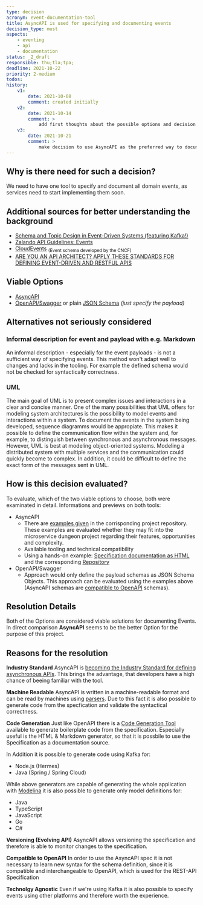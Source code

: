 ```yaml
---
type: decision
acronym: event-documentation-tool
title: AsyncAPI is used for specifying and documenting events
decision_type: must
aspects: 
    - eventing
    - api
    - documentation
status: _2_draft
responsible: thu;tla;tpa;
deadline: 2021-10-22
priority: 2-medium
todos:
history:
    v1:
        date: 2021-10-08
        comment: created initially
    v2:
        date: 2021-10-14
        comment: > 
            add first thoughts about the possible options and decision evaluation
    v3:
        date: 2021-10-21
        comment: >
            make decision to use AsyncAPI as the preferred way to document events
---
```


## Why is there need for such a decision?

We need to have one tool to specify and document all domain events, as services need to start implementing them soon. 

## Additional sources for better understanding the background

- [Schema and Topic Design in Event-Driven Systems (featuring Kafka!)](https://medium.com/flippengineering/schema-and-topic-design-in-event-driven-systems-featuring-kafka-a555ddfdb8d8)
- [Zalando API Guidelines: Events](https://opensource.zalando.com/restful-api-guidelines/#events) 
- [CloudEvents](https://cloudevents.io/) <sub>(Event schema developed by the CNCF)</sub>
- [ARE YOU AN API ARCHITECT? APPLY THESE STANDARDS FOR DEFINING EVENT-DRIVEN AND RESTFUL APIS](https://vedcraft.com/architecture/standards-for-defining-event-driven-and-restful-apis/)

## Viable Options

- [AsyncAPI](https://www.asyncapi.com/)
- [OpenAPI/Swagger](https://swagger.io/specification/) or plain [JSON Schema](https://json-schema.org/) *(just specify the payload)*

## Alternatives not seriously considered

### Informal description for event and payload with e.g. Markdown

An informal description - especially for the event payloads - is not a sufficient way of specifying events. This method won't adapt well 
to changes and lacks in the tooling. For example the defined schema would not be checked for syntactically correctness.

### UML
The main goal of UML is to present complex issues and interactions in a clear and concise manner. One of the many possibilities that UML offers for modeling system architectures is the possibility to model events and interactions within a system.
To document the events in the system being developed, sequence diagramms would be appropiate. This makes it possible to define the communication flow within the system and, for example, to distinguish between synchronous and asynchronous messages.
However, UML is best at modeling object-oriented systems. Modeling a distributed system with multiple services and the communication could quickly become to complex. In addition, it could be difficult to define the exact form of the messages sent in UML.

## How is this decision evaluated?

To evaluate, which of the two viable options to choose, both were examinated in detail. Informations and previews on both tools:
- AsyncAPI 
    - There are [examples given](https://github.com/asyncapi/spec/tree/master/examples) in the corrisponding project repository.
      These examples are evaluated whether they may fit into the microservice dungeon project regarding their features, opportunities and complexity.
    - Available tooling and technical compatibility
    - Using a hands-on example: [Specification documentation as HTML](https://tobi6112.github.io/AsyncAPI-Sample/) and the corresponding [Repository](https://github.com/tobi6112/AsyncAPI-Sample)
- OpenAPI/Swagger 
    - Approach would only define the payload schemas as JSON Schema Objects. This approach can be evaluated using the examples above (AsyncAPI schemas are [compatible to OpenAPI](https://www.asyncapi.com/docs/getting-started/coming-from-openapi) schemas).
 
## Resolution Details

Both of the Options are considered viable solutions for documenting Events. In direct comparison **AsyncAPI** seems to be the better Option for the purpose of this project.

## Reasons for the resolution
**Industry Standard**
AsyncAPI is [becoming the Industry Standard for defining asynchronous APIs](https://vedcraft.com/architecture/standards-for-defining-event-driven-and-restful-apis/). This brings the advantage, that developers have a high chance of beeing familiar with the tool.

**Machine Readable**
AsyncAPI is written in a machine-readable format and can be read by machines using [parsers](https://www.asyncapi.com/tools/parsers). Due to this fact it is also possible to generate code from the specfication and validate the syntactical correctness.

**Code Generation**
Just like OpenAPI there is a [Code Generation Tool](https://www.asyncapi.com/tools/generator) available to generate boilerplate code from the specification.
Especially useful is the HTML & Markdown generator, so that it is possbile to use the Specification as a documentation source.

In Addition it is possible to generate code using Kafka for:
- Node.js (Hermes)
- Java (Spring / Spring Cloud)

While above generators are capable of generating the whole application with [Modelina](https://www.asyncapi.com/tools/modelina) it is also possible to generate only model definitions for:
- Java
- TypeScript
- JavaScript
- Go
- C#

**Versioning (Evolving API)**
AsyncAPI allows versioning the specification and therefore is able to monitor changes to the specification.

**Compatible to OpenAPI**
In order to use the AsyncAPI spec it is not necessary to learn new syntax for the schema definition, since it is compatible and interchangeable to OpenAPI, which is used for the REST-API Specification

**Technolgy Agnostic**
Even if we're using Kafka it is also possible to specify events using other platforms and therefore worth the experience.

